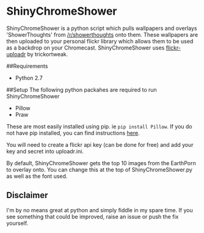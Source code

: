 # ShinyChromeShower
ShinyChromeShower is a python script which pulls wallpapers and overlays 'ShowerThoughts' from [/r/showerthoughts](www.reddit.com/r/showerthoughts) onto them. These wallpapers are then uploaded to your personal flickr library which allows them to be used as a backdrop on your Chromecast. ShinyChromeShower uses [flickr-uploadr](https://github.com/trickortweak/flickr-uploader) by trickortweak.

##Requirements
* Python 2.7

##Setup
The following python packahes are required to run ShinyChromeShower
* Pillow
* Praw

These are most easily installed using pip. ie `pip install Pillow`. If you do not have pip installed, you can find instructions [here](https://pip.pypa.io/en/stable/installing/).

You will need to create a flickr api key (can be done for free) and add your key and secret into uploadr.ini.

By default, ShinyChromeShower gets the top 10 images from the EarthPorn to overlay onto. You can change this at the top of ShinyChromeShower.py as well as the font used.

## Disclaimer
I'm by no means great at python and simply fiddle in my spare time. If you see something that could be improved, raise an issue or push the fix yourself.

